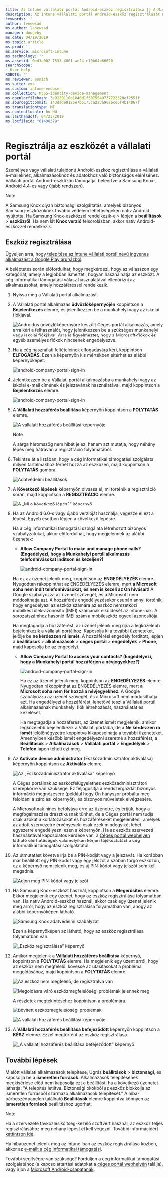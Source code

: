 ```yaml
---
title: Az Intune vállalati portál Android-eszköz regisztrálása |} A Microsoft Docs
description: Az Intune vállalati portál Android-eszköz regisztrálását mutatja
keywords: ''
author: lenewsad
ms.author: lanewsad
manager: dougeby
ms.date: 04/19/2019
ms.topic: article
ms.prod: ''
ms.service: microsoft-intune
ms.technology: ''
ms.assetid: 0ed3a002-7533-4001-ae24-e10b64b66620
searchScope:
- User help
ROBOTS: ''
ms.reviewer: esmich
ms.suite: ems
ms.custom: intune-enduser
ms.collection: M365-identity-device-management
ms.openlocfilehash: 3e9120110b1840d1f5075549737722328ef2551f
ms.sourcegitcommit: 143dade9125e7b5173ca2a3a902bcd6f4b14067f
ms.translationtype: MT
ms.contentlocale: hu-HU
ms.lasthandoff: 04/23/2019
ms.locfileid: "61498379"
---
```

# <a name="enroll-your-device-with-company-portal"></a>Regisztrálja az eszközét a vállalati portál  
Személyes vagy vállalati tulajdonú Android-eszköz regisztrálása a vállalati e-mailekhez, alkalmazásokhoz és adatokhoz való biztonságos eléréséhez. Vállalati portál Android-eszközön támogatja, beleértve a Samsung Knox-, Android 4.4-es vagy újabb rendszerű.  

> [!NOTE]
> A Samsung Knox olyan biztonsági szolgáltatás, amelyek bizonyos Samsung-eszközöknek további védelem lehetőségeken natív Android nyújtotta. Ha Samsung Knox-eszközzel rendelkezik-e > lépjen a **beállítások** > **eszközről**. Ha nem lát **Knox verzió** felsorolásban, akkor natív Android-eszközzel rendelkezik.    

## <a name="enroll-device"></a>Eszköz regisztrálása  
Ügyeljen arra, hogy [telepítése az Intune vállalati portál nevű ingyenes alkalmazást a Google Play áruházból](https://play.google.com/store/apps/details?id=com.microsoft.windowsintune.companyportal). 

A beléptetés során előfordulhat, hogy megkérdezi, hogy az válasszon egy kategóriát, amely a legjobban ismerteti, hogyan használhatja az eszközt. A cég informatikai támogatási válasz használatával ellenőrizni az alkalmazásokat, amely hozzáféréssel rendelkezik.  

1. Nyissa meg a Vállalati portál alkalmazást.  

3. A Vállalati portál alkalmazás **üdvözlőképernyőjén** koppintson a **Bejelentkezés** elemre, és jelentkezzen be a munkahelyi vagy az iskolai fiókjával.

   ![Androidos üdvözlőképernyőre készült Céges portál alkalmazás, amely arra kéri a felhasználót, hogy jelentkezzen be a szükséges munkahelyi vagy iskolai fiókjával. Arra is figyelmeztet, hogy a Microsoft-fiókok és egyéb személyes fiókok nincsenek engedélyezve.](./media/and-enroll-0-welcome-screen.png)   

4. Ha a cég használati feltételeinek elfogadására kéri, koppintson **ELFOGADÁS**. Ezen a képernyőn kis mértékben eltérhet az alábbi képernyőképet. 

   ![android-company-portal-sign-in](./media/and-enroll-3-accept-terms.png)

5. Jelentkezzen be a Vállalati portál alkalmazásba a munkahelyi vagy az iskolai e-mail címének és jelszavának használatával, majd koppintson a **Bejelentkezés** elemre.

   ![android-company-portal-sign-in](./media/and-enroll-2-cp-sign-in.png)

6. A **Vállalati hozzáférés beállítása** képernyőn koppintson a **FOLYTATÁS** elemre.

   ![A vállalati hozzáférés beállítási képernyője](/intune/media/android_cp_enroll_01_1709_new.png)

   > [!NOTE]
   > A sárga háromszög nem hibát jelez, hanem azt mutatja, hogy néhány lépés még hátravan a regisztráció folyamatából.

7. Tekintse át a listában, hogy a cég informatikai támogatási szolgálata milyen tartalmakhoz férhet hozzá az eszközén, majd koppintson a **FOLYTATÁS** gombra.

   ![Adatvédelmi beállítások](/intune/media/android_cp_enroll_02_after_1710.png)

8. A **Következő lépések** képernyőn olvassa el, mi történik a regisztráció során, majd koppintson a **REGISZTRÁCIÓ** elemre.

   ![A „Mi a következő lépés?” képernyő](/intune/media/android_cp_enroll_03_after_1710.png)

9. Ha az Android 6.0-s vagy újabb verzióját használja, végezze el ezt a lépést. Egyéb esetben lépjen a következő lépésre.

   Ha a cég informatikai támogatási szolgálata létrehozott bizonyos szabályzatokat, akkor előfordulhat, hogy megjelennek az alábbi üzenetek:
   - **Allow Company Portal to make and manage phone calls? (Engedélyezi, hogy a Munkahelyi portál alkalmazás telefonhívásokat indítson és kezeljen?)**

     ![android-company-portal-sign-in](./media/and-enroll-3a-allow-phone-access.png)

   Ha ez az üzenet jelenik meg, koppintson az **ENGEDÉLYEZÉS** elemre. Nyugodtan rákoppinthat az ENGEDÉLYEZÉS elemre, mert **a Microsoft soha nem indít telefonhívásokat, és nem is kezeli az Ön hívásait**! A Google szabályozza az üzenet szövegét, és a Microsoft nem módosíthatja azt. A hozzáférés engedélyezésekor csupán annyi történik, hogy engedélyezi az eszköz számára az eszköz nemzetközi mobilkészülék-azonosító (IMEI) számának elküldését az Intune-nak. A sorozatszámhoz hasonló IMEI szám a mobileszköz egyedi azonosítója.

   Ha megtagadja a hozzáférést, az üzenet jelenik meg újra a legközelebb bejelentkezik a vállalati portálhoz. Kapcsolja ki a további üzeneteket, jelölje be **ne kérdezzen rá ismét**. A hozzáférési engedély fordított, lépjen a **beállítások** > **alkalmazások** > **céges portál** > **engedélyek**   >  **Phone**, majd kapcsolja be az engedélyt.  

   - **Allow Company Portal to access your contacts? (Engedélyezi, hogy a Munkahelyi portál hozzáférjen a névjegyekhez?)**

     ![android-company-portal-sign-in](./media/and-enroll-3b-allow-contacts-access.png)

     Ha ez az üzenet jelenik meg, koppintson az **ENGEDÉLYEZÉS** elemre. Nyugodtan rákoppinthat az ENGEDÉLYEZÉS elemre, mert **a Microsoft soha nem fér hozzá a névjegyekhez.** A Google szabályozza az üzenet szövegét, és a Microsoft nem módosíthatja azt. Ha engedélyezi a hozzáférést, lehetővé teszi a Vállalati portál alkalmazásnak munkahelyi fiók létrehozását, használatát és kezelését.

     Ha megtagadja a hozzáférést, az üzenet ismét megjelenik, amikor legközelebb bejelentkezik a Vállalati portálba, de a **Ne kérdezzen rá ismét** jelölőnégyzetre koppintva kikapcsolhatja a további üzeneteket. Amennyiben később ismét engedélyezni szeretné a hozzáférést, a **Beállítások** &gt; **Alkalmazások** &gt; **Vállalati portál** &gt; **Engedélyek** &gt; **Telefon** lapon teheti ezt meg.

10. Az **Activate device administrator** (Eszközadminisztrátor aktiválása) képernyőn koppintson az **Aktiválás** elemre.

    ![Az „Eszközadminisztrátor aktiválása” képernyő](./media/and-enroll-5-activate.png)

    A Céges portálnak az eszközfelügyelethez eszközadminisztrátori szerepkörre van szüksége. Ez feljogosítja a rendszergazdát bizonyos információ megnézésére (például hogy Ön hányszor próbálta meg feloldani a zárolási képernyőt), és bizonyos műveletek elvégzésére.    

    A Microsoftnak nincs befolyása erre az üzenetre, és értjük, hogy a megfogalmazása drasztikusnak tűnhet, de a Céges portál nem tudja csak azokat a korlátozásokat és hozzáféréseket megjeleníteni, amelyek az adott szervezetre érvényesek: csak ezek mindegyikét lehet egyszerre engedélyezni ezen a képernyőn. Ha az eszköz szervezeti használatával kapcsolatos kérdése van, a [Céges portál webhelyen](https://go.microsoft.com/fwlink/?linkid=2010980) látható elérhetőségek valamelyikén kérjen tájékoztatást a cég informatikai támogatási szolgálatától.  

11. Az útmutatást követve írja be a PIN-kódját vagy a jelszavát. Ha korábban már beállított egy PIN-kódot vagy egy jelszót a szóban forgó eszközön, ez a képernyő nem jelenik meg, és új PIN-kódot vagy jelszót sem kell megadnia.  

    ![Adjon meg PIN-kódot vagy jelszót](./media/and-enroll-6-PIN-native.png)

12. Ha Samsung Knox-eszközt használ, koppintson a **Megerősítés** elemre. Ekkor megjelenik egy üzenet, hogy az eszköz regisztrálása folyamatban van. Ha natív Android-eszközt használ, akkor csak egy üzenet jelenik meg arról, hogy az eszköz regisztrálása folyamatban van, ahogy az alábbi képernyőképen látható.

    ![Samsung Knox adatvédelmi szabályzat](./media/and-enroll-7-knox-privacy-policy.png)

    Ezen a képernyőképen az látható, hogy az eszköz regisztrálása folyamatban van.

    ![„Eszköz regisztrálása” képernyő](./media/and-enroll-8-device-enrolling.png)

13. Amikor megjelenik a **Vállalati hozzáférés beállítása** képernyő, koppintson a **FOLYTATÁS** elemre. Ha megjelenik egy üzent arról, hogy az eszköz nem megfelelő, kövesse az utasításokat a probléma megoldásához, majd koppintson a **FOLYTATÁS** elemre.

    ![Az eszköz nem megfelelő, de regisztrálva van](/intune/media/android_cp_enroll_05_post_1709.png)

    ![Megoldásra váró eszközmegfelelőségi problémák jelennek meg](/intune/media/android_cp_enroll_03_post_1709.png)

    A részletek megtekintéséhez koppintson a problémára.

    ![Bővített eszközmegfelelőségi problémák](/intune/media/android_cp_enroll_04_post_1709.png)

    ![A vállalati hozzáférés beállítási képernyője](./media/and-enroll-9d-comp-access-setup.png)  

14. A **Vállalati hozzáférés beállítása befejeződött** képernyőn koppintson a **KÉSZ** elemre. Ezzel megtörtént az eszköz regisztrálása.

    ![„A vállalati hozzáférés beállítása befejeződött” képernyő](./media/and-enroll-10-comp-access-setup-complete.png)

## <a name="next-steps"></a>További lépések  

Mielőtt vállalati alkalmazások telepítése, Ugrás **beállítások** > **biztonsági**, és kapcsolja be a **ismeretlen források**. Alkalmazások telepítésének megkísérlése előtt nem kapcsolja ezt a beállítást, ha a következő üzenetet láthatja: "A telepítés letiltva. Biztonsági okokból az eszköz blokkolja az ismeretlen forrásból származó alkalmazások telepítését.” A hiba-párbeszédpanelen található **Beállítások** elemre koppintva könnyen az **Ismeretlen források** beállításhoz ugorhat.  

> [!Note]
> Ha a szervezete távközlésiköltség-kezelő szoftvert használ, az eszköz teljes regisztrálásához még néhány lépést el kell végezni. További információért [kattintson ide](enroll-your-device-with-telecom-expense-management-android.md).

Ha hibaüzenet jelenik meg az Intune-ban az eszköz regisztrálása közben, akkor az [e-mailt a cég informatikai támogatási](send-logs-to-your-it-admin-by-email-android.md).  

További segítségre van szüksége? Forduljon a cég informatikai támogatási szolgálatához (a kapcsolattartási adatokat a [céges portál webhelyén](https://go.microsoft.com/fwlink/?linkid=2010980) találja), vagy írjon a <a href="mailto:wintunedroidfbk@microsoft.com?subject=I'm having trouble with enrolling my Android device&body=Describe the issue you're experiencing here.">Microsoft Android-csapatának</a>.
